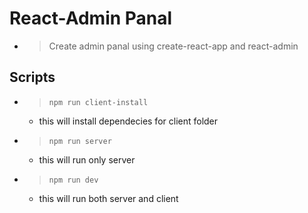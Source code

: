 # React-Admin Panal

- > Create admin panal using create-react-app and react-admin

## Scripts

- > `npm run client-install`
  - this will install dependecies for client folder
- > `npm run server`
  - this will run only server
- > `npm run dev`
  - this will run both server and client
